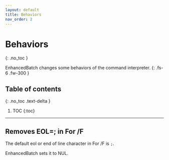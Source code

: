 ```yaml
---
layout: default
title: Behaviors
nav_order: 2
---
```


# Behaviors
{: .no_toc }


EnhancedBatch changes some behaviors of the command interpreter.
{: .fs-6 .fw-300 }

## Table of contents
{: .no_toc .text-delta }

1. TOC
{:toc}

---


## Removes EOL=; in For /F

The default eol or end of line character in For /F is `;`.

EnhancedBatch sets it to NUL.
